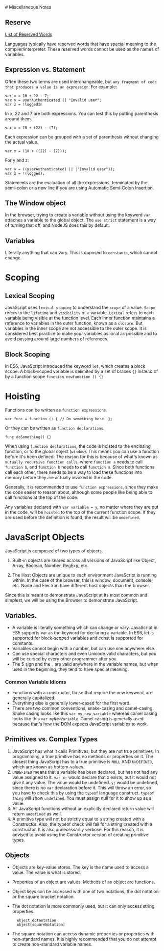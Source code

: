 <link rel="stylesheet" href="/bower_components/jasmine/lib/jasmine-core/jasmine.css">
<link rel="stylesheet" href="/bower_components/bootstrap/dist/css/bootstrap.css">
<link rel="stylesheet" href="/bower_components/bootstrap/dist/css/bootstrap-theme.css">
<style>
body {
    padding: 2rem;
}
</style>
# Miscellaneous Notes

## Reserve

[List of Reserved Words](https://developer.mozilla.org/en-US/docs/Web/JavaScript/Reference/Lexical_grammar)

Languages typically have reserved words that have special meaning to the compiler/interpreter.  These reserved words cannot be used as the names of variables.

## Expression vs. Statement

Often these two terms are used interchangeable, but `any fragment of code that produces a value is an expression`.  For example:

```
var x = 10 + 22 - 7;
var y = userAuthenticated || "Invalid user";
var z = !loggedIn
```

In x, 22 and 7 are both expressions.  You can test this by putting parenthesis around them.

```
var x = 10 + (22) - (7);
```

Each expression can be grouped with a set of parenthesis without changing the actual value.

```
var x = (10 + ((22) - (7)));
```

For y and z:
```
var y = ((userAuthenticated) || ("Invalid user"));
var z = !(logged);
```

Statements are the evaluation of all the expressions, terminated by the semi-colon or a new line if you are using Automatic Semi-Colon Insertion.

## The Window object

In the browser, trying to create a variable without using the keyword `var` attaches a variable to the global object.  The `use strict` statement is a way of turning that off, and NodeJS does this by default.

## Variables

Literally anything that can vary.  This is opposed to `constants`, which cannot change.

# Scoping

## Lexical Scoping

JavaScript uses `lexical scoping` to understand the `scope` of a value.  `Scope` refers to the `lifetime` and `visibility` of a variable.  `Lexical` refers to each variable being visible at the function level.  Each inner function maintains a reference to variables in the outer function, known as a `closure`.  But variables in the inner scope are not accessible to the outer scope.  It is considered best practice to make your variables as local as possible and to avoid passing around large numbers of references.

## Block Scoping

In ES6, JavaScript introduced the keyword `let`, which creates a block scope.  A block-scoped variable is delimited by a set of braces `{}` instead of by a function scope `function newfunction () {}`

# Hoisting

Functions can be written as `function expressions`.

    var func = function () { // Do something here. };

Or they can be written as `function declarations`.

    func doSomething() {}

When using `function declarations`, the code is hoisted to the enclosing function, or to the global object (`window`).  This means you can use a function before it's been defined.  The reason for this is because of what's known as `mutually recursive function calls`, where `function a` needs to call `function b`, and `function b` needs to call `function a`.  Since both functions call each other, there needs to be a way to load these functions into memory before they are actually invoked in the code.

Generally, it is recommended to use `function expressions`, since they make the code easier to reason about, although some people like being able to call functions at the top of the code.  

Any variables declared with `var variable = y`, no matter where they are put in the code, will be `hoisted` to the top of the current function scope.  If they are used before the definition is found, the result will be `undefined`.

# JavaScript Objects

JavaScript is composed of two types of objects.
  
  1. Built-in objects are shared across all versions of JavaScript like Object, Array, Boolean, Number, RegExp, etc.
  
  2. The Host Objects are unique to each environment JavaScript is running within.  In the case of the browser, this is window, document, console, etc.  Node and Electron have different host objects than the browser.
  
  Since this is meant to demonstrate JavaScript at its most common and simplest, we will be using the Browser to demonstrate JavaScript.  

## Variables.  

* A variable is literally something which can change or vary.  JavaScript in ES5 supports var as the keyword for declaring a variable.  In ES6, let is supported for block-scoped variables and const is supported for constants.
* Variables cannot begin with a number, but can use one anywhere else.
* Can use special characters and even Unicode valid characters, but you will be cursed by every other programmer after you.
* The $ sign and the _ are valid anywhere in the variable names, but when used in the beginning, they tend to have special meaning.

### Common Variable Idioms

* Functions with a constructor, those that require the new keyword, are generally capitalized.
* Everything else is generally lower-cased for the first word.
* There are two common conventions, snake-casing and camel-casing.  Snake casing looks like this `var my_new_variable` whereas camel casing looks like this `var myNewVariable`.  Camel casing is generally used because that's how the DOM expects JavaScript variables to work.

## Primitives vs. Complex Types

1. JavaScript has what it calls Primitives, but they are not true primitives.  In programming, a true primitive has no methods or properties on it.  The closest thing JavaScript has to a true primitive is `NULL` AND `UNDEFINED`, which are known as bottom-values.
2. `UNDEFINED` means that a variable has been declared, but has not had any value assigned to it.  `var x;` would declare that x exists, but it would not give it any value.  The value would be undefined.  `y;` would be undefined, since there is no `var` declaration before it.  This will throw an error, so you have to check this by using the `typeof` language construct.  `typeof thing` will show `undefined`.  You must assign null for it to show up as a value.
3. All JavaScript functions without an explicitly declared return value will return `undefined` as well.
4. A primitive type will not be strictly equal to a string created with a Constructor.  Also, the typeof check will fail for a string created with a constructor.  It is also unnecessarily verbose.  For this reason, it is advised to avoid using the Constructor version of creating primitive types.

## Objects

- Objects are key-value stores.  The key is the name used to access a value.  The value is what is stored.
- Properties of an object are values.  Methods of an object are functions.
- Object keys can be accessed with one of two notations, the dot notation or the square bracket notation.
- The dot notation is more commonly used, but it can only access string properties.
 
        object.dotnotation
        object[squareNotation]
 
- The square notation can access dynamic properties or properties with non-standard names.  It is highly recommended that you do not attempt to create non-standard variable names.
